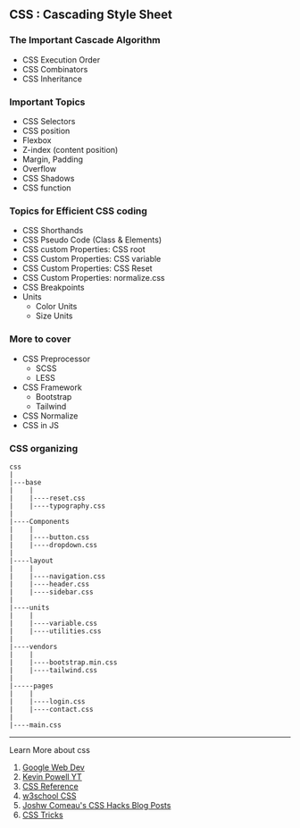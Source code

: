 ## CSS : Cascading Style Sheet

### The Important Cascade Algorithm

* CSS Execution Order
* CSS Combinators
* CSS Inheritance

### Important Topics

* CSS Selectors
* CSS position
* Flexbox
* Z-index (content position)
* Margin, Padding
* Overflow
* CSS Shadows
* CSS function

### Topics for Efficient CSS coding

* CSS Shorthands
* CSS Pseudo Code (Class & Elements)
* CSS custom Properties: CSS root
* CSS Custom Properties: CSS variable
* CSS Custom Properties: CSS Reset
* CSS Custom Properties: normalize.css
* CSS Breakpoints
* Units
	* Color Units
	* Size Units

### More to cover

* CSS Preprocessor
    * SCSS
	* LESS
* CSS Framework
	* Bootstrap
	* Tailwind
* CSS Normalize
* CSS in JS

### CSS organizing

```
css
|
|---base
|    |
|    |----reset.css
|    |----typography.css
|
|----Components
|    |
|    |----button.css
|    |----dropdown.css
|
|----layout
|    |
|    |----navigation.css
|    |----header.css
|    |----sidebar.css
|
|----units
|    |
|    |----variable.css
|    |----utilities.css
|
|----vendors
|    |
|    |----bootstrap.min.css
|    |----tailwind.css
|
|-----pages   
|    |
|    |----login.css
|    |----contact.css
|
|----main.css
```

----
Learn More about css

1. [Google Web Dev](https://web.dev/learn/css/)
2. [Kevin Powell YT](https://www.youtube.com/kepowob)
3. [CSS Reference](https://cssreference.io/)
4. [w3school CSS](https://www.w3schools.com/css/default.asp)
5. [Joshw Comeau's CSS Hacks Blog Posts](https://www.joshwcomeau.com/)
6. [CSS Tricks](https://css-tricks.com/)